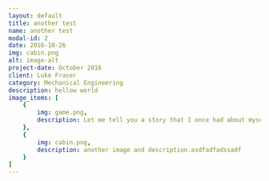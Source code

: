 ```yaml
---
layout: default
title: another test
name: another test
modal-id: 2
date: 2016-10-26
img: cabin.png
alt: image-alt
project-date: October 2016
client: Luke Fraser
category: Mechanical Engineering
description: hellow world
image_items: [ 
    {
        img: game.png,
        description: Let me tell you a story that I once had about myself lkasjdlfakjsdlfakj.
    },
    {
        img: cabin.png,
        description: another image and description.asdfadfadssadf
    }
]
---
```

